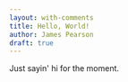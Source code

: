 ```yaml
---
layout: with-comments
title: Hello, World!
author: James Pearson
draft: true
---
```


Just sayin' hi for the moment.

